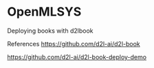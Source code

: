 # OpenMLSYS
Deploying books with d2lbook

References
https://github.com/d2l-ai/d2l-book

https://github.com/d2l-ai/d2l-book-deploy-demo
